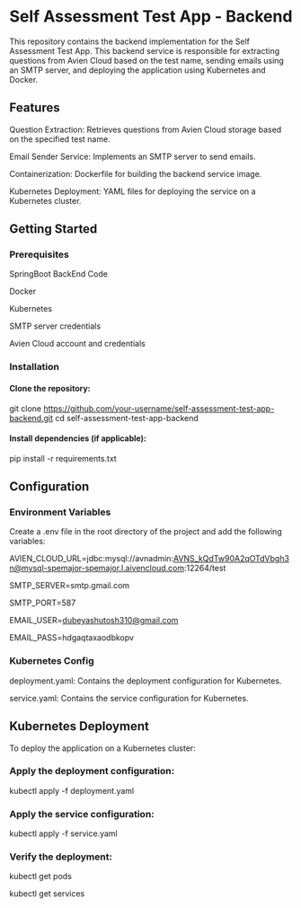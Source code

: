 # Self Assessment Test App - Backend

This repository contains the backend implementation for the Self Assessment Test App. This backend service is responsible for extracting questions from Avien Cloud based on the test name, sending emails using an SMTP server, and deploying the application using Kubernetes and Docker.


## Features

Question Extraction: Retrieves questions from Avien Cloud storage based on the specified test name.

Email Sender Service: Implements an SMTP server to send emails.

Containerization: Dockerfile for building the backend service image.

Kubernetes Deployment: YAML files for deploying the service on a Kubernetes cluster.


## Getting Started


### Prerequisites

SpringBoot BackEnd Code 

Docker

Kubernetes

SMTP server credentials

Avien Cloud account and credentials


### Installation

#### Clone the repository:


git clone https://github.com/your-username/self-assessment-test-app-backend.git
cd self-assessment-test-app-backend


#### Install dependencies (if applicable):


pip install -r requirements.txt


## Configuration


### Environment Variables

Create a .env file in the root directory of the project and add the following variables:


AVIEN_CLOUD_URL=jdbc:mysql://avnadmin:AVNS_kQdTw90A2qOTdVbgh3n@mysql-spemajor-spemajor.l.aivencloud.com:12264/test

SMTP_SERVER=smtp.gmail.com

SMTP_PORT=587

EMAIL_USER=dubeyashutosh310@gmail.com

EMAIL_PASS=hdgaqtaxaodbkopv


### Kubernetes Config


deployment.yaml: Contains the deployment configuration for Kubernetes.

service.yaml: Contains the service configuration for Kubernetes.


## Kubernetes Deployment

To deploy the application on a Kubernetes cluster:


### Apply the deployment configuration:

kubectl apply -f deployment.yaml


### Apply the service configuration:

kubectl apply -f service.yaml


### Verify the deployment:

kubectl get pods

kubectl get services
